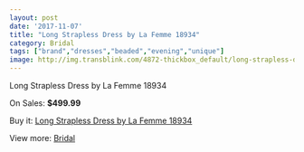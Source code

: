 ```yaml
---
layout: post
date: '2017-11-07'
title: "Long Strapless Dress by La Femme 18934"
category: Bridal
tags: ["brand","dresses","beaded","evening","unique"]
image: http://img.transblink.com/4872-thickbox_default/long-strapless-dress-by-la-femme-18934.jpg
---
```

Long Strapless Dress by La Femme 18934

On Sales: **$499.99**
<a href="https://www.transblink.com/en/bridal/1526-long-strapless-dress-by-la-femme-18934.html"><amp-img layout="responsive" width="600" height="600" src="//img.transblink.com/4872-thickbox_default/long-strapless-dress-by-la-femme-18934.jpg" alt="Long Strapless Dress by La Femme 18934 0" /></a>
<a href="https://www.transblink.com/en/bridal/1526-long-strapless-dress-by-la-femme-18934.html"><amp-img layout="responsive" width="600" height="600" src="//img.transblink.com/4873-thickbox_default/long-strapless-dress-by-la-femme-18934.jpg" alt="Long Strapless Dress by La Femme 18934 1" /></a>

Buy it: [Long Strapless Dress by La Femme 18934](https://www.transblink.com/en/bridal/1526-long-strapless-dress-by-la-femme-18934.html "Long Strapless Dress by La Femme 18934")

View more: [Bridal](https://www.transblink.com/en/3-bridal "Bridal")
